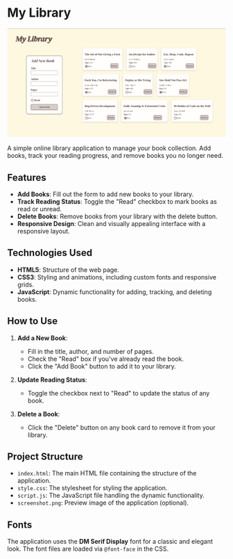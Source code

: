 # My Library

![My Library Screenshot](./assets/images/screenshot.png)

A simple online library application to manage your book collection. Add books, track your reading progress, and remove books you no longer need.

## Features

- **Add Books**: Fill out the form to add new books to your library.
- **Track Reading Status**: Toggle the "Read" checkbox to mark books as read or unread.
- **Delete Books**: Remove books from your library with the delete button.
- **Responsive Design**: Clean and visually appealing interface with a responsive layout.

## Technologies Used

- **HTML5**: Structure of the web page.
- **CSS3**: Styling and animations, including custom fonts and responsive grids.
- **JavaScript**: Dynamic functionality for adding, tracking, and deleting books.

## How to Use

1. **Add a New Book**:

   - Fill in the title, author, and number of pages.
   - Check the "Read" box if you've already read the book.
   - Click the "Add Book" button to add it to your library.

2. **Update Reading Status**:

   - Toggle the checkbox next to "Read" to update the status of any book.

3. **Delete a Book**:
   - Click the "Delete" button on any book card to remove it from your library.

## Project Structure

- `index.html`: The main HTML file containing the structure of the application.
- `style.css`: The stylesheet for styling the application.
- `script.js`: The JavaScript file handling the dynamic functionality.
- `screenshot.png`: Preview image of the application (optional).

## Fonts

The application uses the **DM Serif Display** font for a classic and elegant look. The font files are loaded via `@font-face` in the CSS.
